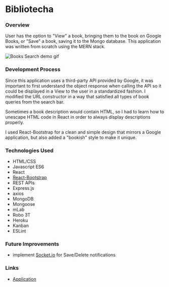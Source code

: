 # Bibliotecha

### Overview
User has the option to "View" a book, bringing them to the book on Google Books, or "Save" a book, saving it to the Mongo database. This application was written from scratch using the MERN stack.

![Books Search demo gif](/demo.gif.gif?raw=true)

### Development Process

Since this application uses a third-party API provided by Google, it was important to first understand the object response when calling the API so it could be displayed in a View to the user in a standardized fashion. I modified the URL constructor in a way that satisfied all types of book queries from the search bar.

Sometimes a book description would contain HTML, so I had to learn how to unescape HTML code in React in order to always display descriptions properly.

I used React-Bootstrap for a clean and simple design that mirrors a Google application, but also added a "bookish" style to make it unique.

### Technologies Used
* HTML/CSS
* Javascript ES6
* React
* [React-Bootstrap](https://react-bootstrap.github.io/)
* REST APIs
* Express.js
* axios
* MongoDB
* Mongoose
* mLab
* Robo 3T
* Heroku
* Kanban
* ESLint

### Future Improvements
* implement [Socket.io](https://socket.io/) for Save/Delete notifications

### Links
* [Application](https://protected-basin-70677.herokuapp.com/)
